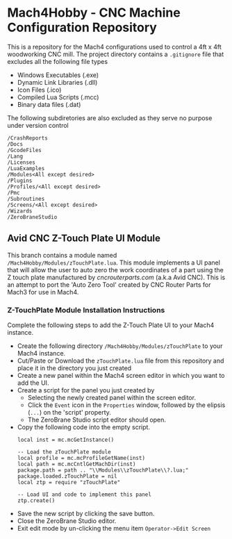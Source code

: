 # Mach4Hobby - CNC Machine Configuration Repository
This is a repository for the Mach4 configurations used to control a 4ft x 4ft woodworking CNC mill.
The project directory contains a `.gitignore` file that excludes all the following file types
* Windows Executables (.exe)
* Dynamic Link Libraries (.dll)
* Icon Files (.ico)
* Compiled Lua Scripts (.mcc)
* Binary data files (.dat)

The following subdiretories are also excluded as they serve no purpose under version control
```
/CrashReports
/Docs
/GcodeFiles
/Lang
/Licenses
/LuaExamples
/Modules<All except desired>
/Plugins
/Profiles/<All except desired>
/Pmc
/Subroutines
/Screens/<All except desired>
/Wizards
/ZeroBraneStudio
```

## Avid CNC Z-Touch Plate UI Module
This branch contains a module named `/Mach4Hobby/Modules/zTouchPlate.lua`. 
This module implements a UI panel that will allow the user to auto zero the work coordinates of a part
using the Z touch plate manufactured by *_cncrouterparts.com_* (a.k.a Avid CNC). This is an attempt to 
port the 'Auto Zero Tool' created by CNC Router Parts for Mach3 for use in Mach4.

### Z-TouchPlate Module Installation Instructions
Complete the following steps to add the Z-Touch Plate UI to your Mach4 instance.
* Create the following directory `/Mach4Hobby/Modules/zTouchPlate` to your Mach4 instance.
* Cut/Paste or Download the `zTouchPlate.lua` file from this repository and place it in the directory you just created
* Create a new panel within the Mach4 screen editor in which you want to add the UI.
* Create a script for the panel you just created by 
  * Selecting the newly created panel within the screen editor.
  * Click the `Event` icon in the `Properties` window, followed by the elipsis (`...`) on the 'script' property.
  * The ZeroBrane Studio script editor should open.
* Copy the following code into the empty script.
  ```
  local inst = mc.mcGetInstance()
  
  -- Load the zTouchPlate module
  local profile = mc.mcProfileGetName(inst)
  local path = mc.mcCntlGetMachDir(inst)
  package.path = path .. "\\Modules\\zTouchPlate\\?.lua;"
  package.loaded.zTouchPlate = nil
  local ztp = require "zTouchPlate"
  
  -- Load UI and code to implement this panel
  ztp.create()
  ```
 * Save the new script by clicking the save button.
 * Close the ZeroBrane Studio editor.
 * Exit edit mode by un-clicking the menu item `Operator->Edit Screen`
